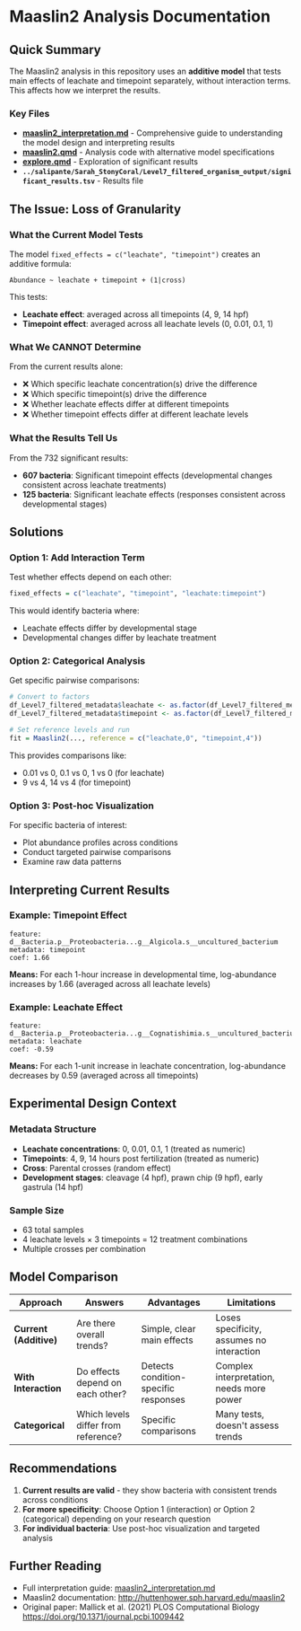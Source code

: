 # Maaslin2 Analysis Documentation

## Quick Summary

The Maaslin2 analysis in this repository uses an **additive model** that tests main effects of leachate and timepoint separately, without interaction terms. This affects how we interpret the results.

### Key Files

- **[maaslin2_interpretation.md](maaslin2_interpretation.md)** - Comprehensive guide to understanding the model design and interpreting results
- **[maaslin2.qmd](maaslin2.qmd)** - Analysis code with alternative model specifications
- **[explore.qmd](explore.qmd)** - Exploration of significant results
- **`../salipante/Sarah_StonyCoral/Level7_filtered_organism_output/significant_results.tsv`** - Results file

## The Issue: Loss of Granularity

### What the Current Model Tests

The model `fixed_effects = c("leachate", "timepoint")` creates an additive formula:

```
Abundance ~ leachate + timepoint + (1|cross)
```

This tests:
- **Leachate effect**: averaged across all timepoints (4, 9, 14 hpf)
- **Timepoint effect**: averaged across all leachate levels (0, 0.01, 0.1, 1)

### What We CANNOT Determine

From the current results alone:
- ❌ Which specific leachate concentration(s) drive the difference
- ❌ Which specific timepoint(s) drive the difference  
- ❌ Whether leachate effects differ at different timepoints
- ❌ Whether timepoint effects differ at different leachate levels

### What the Results Tell Us

From the 732 significant results:
- **607 bacteria**: Significant timepoint effects (developmental changes consistent across leachate treatments)
- **125 bacteria**: Significant leachate effects (responses consistent across developmental stages)

## Solutions

### Option 1: Add Interaction Term

Test whether effects depend on each other:

```r
fixed_effects = c("leachate", "timepoint", "leachate:timepoint")
```

This would identify bacteria where:
- Leachate effects differ by developmental stage
- Developmental changes differ by leachate treatment

### Option 2: Categorical Analysis

Get specific pairwise comparisons:

```r
# Convert to factors
df_Level7_filtered_metadata$leachate <- as.factor(df_Level7_filtered_metadata$leachate)
df_Level7_filtered_metadata$timepoint <- as.factor(df_Level7_filtered_metadata$timepoint)

# Set reference levels and run
fit = Maaslin2(..., reference = c("leachate,0", "timepoint,4"))
```

This provides comparisons like:
- 0.01 vs 0, 0.1 vs 0, 1 vs 0 (for leachate)
- 9 vs 4, 14 vs 4 (for timepoint)

### Option 3: Post-hoc Visualization

For specific bacteria of interest:
- Plot abundance profiles across conditions
- Conduct targeted pairwise comparisons
- Examine raw data patterns

## Interpreting Current Results

### Example: Timepoint Effect

```
feature: d__Bacteria.p__Proteobacteria...g__Algicola.s__uncultured_bacterium
metadata: timepoint
coef: 1.66
```

**Means:** For each 1-hour increase in developmental time, log-abundance increases by 1.66 (averaged across all leachate levels)

### Example: Leachate Effect

```
feature: d__Bacteria.p__Proteobacteria...g__Cognatishimia.s__uncultured_bacterium
metadata: leachate
coef: -0.59
```

**Means:** For each 1-unit increase in leachate concentration, log-abundance decreases by 0.59 (averaged across all timepoints)

## Experimental Design Context

### Metadata Structure

- **Leachate concentrations**: 0, 0.01, 0.1, 1 (treated as numeric)
- **Timepoints**: 4, 9, 14 hours post fertilization (treated as numeric)
- **Cross**: Parental crosses (random effect)
- **Development stages**: cleavage (4 hpf), prawn chip (9 hpf), early gastrula (14 hpf)

### Sample Size

- 63 total samples
- 4 leachate levels × 3 timepoints = 12 treatment combinations
- Multiple crosses per combination

## Model Comparison

| Approach | Answers | Advantages | Limitations |
|----------|---------|------------|-------------|
| **Current (Additive)** | Are there overall trends? | Simple, clear main effects | Loses specificity, assumes no interaction |
| **With Interaction** | Do effects depend on each other? | Detects condition-specific responses | Complex interpretation, needs more power |
| **Categorical** | Which levels differ from reference? | Specific comparisons | Many tests, doesn't assess trends |

## Recommendations

1. **Current results are valid** - they show bacteria with consistent trends across conditions
2. **For more specificity**: Choose Option 1 (interaction) or Option 2 (categorical) depending on your research question
3. **For individual bacteria**: Use post-hoc visualization and targeted analysis

## Further Reading

- Full interpretation guide: [maaslin2_interpretation.md](maaslin2_interpretation.md)
- Maaslin2 documentation: http://huttenhower.sph.harvard.edu/maaslin2
- Original paper: Mallick et al. (2021) PLOS Computational Biology https://doi.org/10.1371/journal.pcbi.1009442
